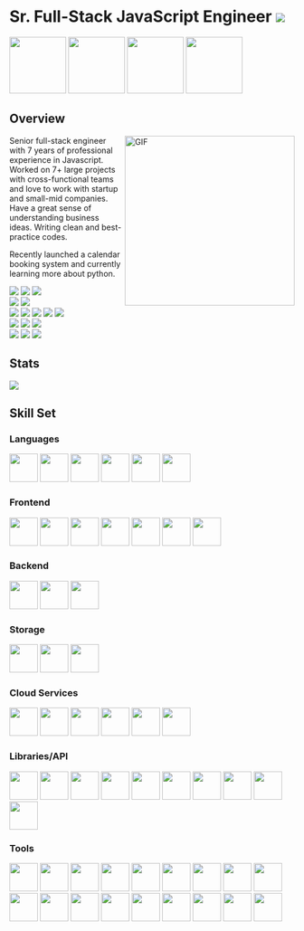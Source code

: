 # Sr. Full-Stack JavaScript Engineer ![](https://img.shields.io/badge/Open_to_work-green?style=for-the-badge)

<div>
<img src="https://simpleicons.org/icons/react.svg" width="100"/>
<img src="https://simpleicons.org/icons/nodedotjs.svg" width="100"/>
<img src="https://simpleicons.org/icons/amazonaws.svg" width="100"/>
<img src="https://simpleicons.org/icons/vuedotjs.svg" width="100"/>
</div>

## Overview

<img align="right" alt="GIF" src="https://camo.githubusercontent.com/992babdffd8c74a1502de375fbdf7e4d54773242/68747470733a2f2f6d656469612e67697068792e636f6d2f6d656469612f53576f536b4e36447854737a71494b4571762f67697068792e676966" width="300" />

Senior full-stack engineer with 7 years of professional experience in Javascript. Worked on 7+ large projects with cross-functional teams and love to work with startup and small-mid companies. Have a great sense of understanding business ideas. Writing clean and best-practice codes.

Recently launched a calendar booking system and currently learning more about python.

<div>
<img src="https://img.shields.io/badge/JavaScript-green" />
<img src="https://img.shields.io/badge/TypeScript-blue" />
<img src="https://img.shields.io/badge/Python-blue" />
</div>

<div>
<img src="https://img.shields.io/badge/React-green" />
<img src="https://img.shields.io/badge/Vue-blue" />
</div>

<div>
<img src="https://img.shields.io/badge/Node-green" />
<img src="https://img.shields.io/badge/Express-green" />
<img src="https://img.shields.io/badge/Sails-green" />
<img src="https://img.shields.io/badge/Nest-blue" />
<img src="https://img.shields.io/badge/Django-grey" />
</div>

<div>
<img src="https://img.shields.io/badge/MongoDB-green" />
<img src="https://img.shields.io/badge/PostgreSQL-green" />
<img src="https://img.shields.io/badge/MySQL-green" />
</div>

<div>
<img src="https://img.shields.io/badge/AWS-green" />
<img src="https://img.shields.io/badge/GCP-blue" />
<img src="https://img.shields.io/badge/Azure-grey" />
</div>

## Stats

![](https://github-readme-stats.vercel.app/api/top-langs/?username=raymondkdev&layout=compact&theme=gotham&count_private=true")

## Skill Set

### Languages

<div>
  <img src="https://cdn.jsdelivr.net/gh/devicons/devicon/icons/javascript/javascript-original.svg" width="50"/>
  <img src="https://cdn.jsdelivr.net/gh/devicons/devicon/icons/typescript/typescript-original.svg" width="50"/>
  <img src="https://cdn.jsdelivr.net/gh/devicons/devicon/icons/html5/html5-original.svg" width="50"/>
  <img src="https://cdn.jsdelivr.net/gh/devicons/devicon/icons/css3/css3-original.svg" width="50"/>
  <img src="https://cdn.jsdelivr.net/gh/devicons/devicon/icons/sass/sass-original.svg" width="50"/>
  <img src="https://cdn.jsdelivr.net/gh/devicons/devicon/icons/python/python-original.svg" width="50"/>
</div>

### Frontend

<div>
  <img src="https://cdn.jsdelivr.net/gh/devicons/devicon/icons/react/react-original.svg" width="50"/>
  <img src="https://cdn.jsdelivr.net/gh/devicons/devicon/icons/redux/redux-original.svg" width="50"/>
  <img src="https://cdn.jsdelivr.net/gh/devicons/devicon/icons/nextjs/nextjs-original.svg" width="50"/>
  <img src="https://cdn.jsdelivr.net/gh/devicons/devicon/icons/svelte/svelte-original.svg" width="50"/>
  <img src="https://cdn.jsdelivr.net/gh/devicons/devicon/icons/vuejs/vuejs-original.svg" width="50"/>
  <img src="https://cdn.jsdelivr.net/gh/devicons/devicon/icons/vuetify/vuetify-original.svg" width="50"/>
  <img src="https://cdn.jsdelivr.net/gh/devicons/devicon/icons/nuxtjs/nuxtjs-original.svg" width="50"/>
</div>

### Backend

<div>
  <img src="https://cdn.jsdelivr.net/gh/devicons/devicon/icons/nodejs/nodejs-original.svg" width="50"/>
  <img src="https://cdn.jsdelivr.net/gh/devicons/devicon/icons/express/express-original.svg" width="50"/>
  <img src="https://cdn.jsdelivr.net/gh/devicons/devicon/icons/nestjs/nestjs-plain.svg" width="50"/>
</div>

### Storage

<div>
  <img src="https://cdn.jsdelivr.net/gh/devicons/devicon/icons/mysql/mysql-original.svg" width="50"/>
  <img src="https://cdn.jsdelivr.net/gh/devicons/devicon/icons/postgresql/postgresql-original.svg" width="50"/>
  <img src="https://cdn.jsdelivr.net/gh/devicons/devicon/icons/mongodb/mongodb-original.svg" width="50"/>
</div>

### Cloud Services

<div>
  <img src="https://cdn.jsdelivr.net/gh/devicons/devicon/icons/amazonwebservices/amazonwebservices-original.svg" width="50"/>
  <img src="https://cdn.jsdelivr.net/gh/devicons/devicon/icons/googlecloud/googlecloud-original.svg" width="50"/>
  <img src="https://cdn.jsdelivr.net/gh/devicons/devicon/icons/azure/azure-original.svg" width="50"/>
  <img src="https://cdn.jsdelivr.net/gh/devicons/devicon/icons/firebase/firebase-plain.svg" width="50"/>
  <img src="https://cdn.jsdelivr.net/gh/devicons/devicon/icons/digitalocean/digitalocean-original.svg" width="50"/>
  <img src="https://cdn.jsdelivr.net/gh/devicons/devicon/icons/heroku/heroku-original.svg" width="50"/>
</div>

### Libraries/API

<div>
  <img src="https://cdn.jsdelivr.net/gh/devicons/devicon/icons/graphql/graphql-plain.svg" width="50"/>
  <img src="https://cdn.jsdelivr.net/gh/devicons/devicon/icons/jquery/jquery-original.svg" width="50"/>
  <img src="https://cdn.jsdelivr.net/gh/devicons/devicon/icons/bootstrap/bootstrap-original.svg" width="50"/>
  <img src="https://cdn.jsdelivr.net/gh/devicons/devicon/icons/materialui/materialui-original.svg" width="50"/>
  <img src="https://cdn.jsdelivr.net/gh/devicons/devicon/icons/tailwindcss/tailwindcss-plain.svg" width="50"/>
  <img src="https://cdn.jsdelivr.net/gh/devicons/devicon/icons/mocha/mocha-plain.svg" width="50"/>
  <img src="https://cdn.jsdelivr.net/gh/devicons/devicon/icons/jest/jest-plain.svg" width="50"/>
  <img src="https://cdn.jsdelivr.net/gh/devicons/devicon/icons/d3js/d3js-original.svg" width="50"/>
  <img src="https://cdn.jsdelivr.net/gh/devicons/devicon/icons/sequelize/sequelize-original.svg" width="50"/>
  <img src="https://cdn.jsdelivr.net/gh/devicons/devicon/icons/socketio/socketio-original.svg" width="50"/>
</div>

### Tools

<div>
  <img src="https://cdn.jsdelivr.net/gh/devicons/devicon/icons/docker/docker-original.svg" width="50"/>
  <img src="https://cdn.jsdelivr.net/gh/devicons/devicon/icons/terraform/terraform-original.svg" width="50"/>
  <img src="https://cdn.jsdelivr.net/gh/devicons/devicon/icons/jenkins/jenkins-line.svg" width="50"/>
  <img src="https://cdn.jsdelivr.net/gh/devicons/devicon/icons/kubernetes/kubernetes-plain.svg" width="50"/>
  <img src="https://cdn.jsdelivr.net/gh/devicons/devicon/icons/git/git-original.svg" width="50"/>
  <img src="https://cdn.jsdelivr.net/gh/devicons/devicon/icons/github/github-original.svg" width="50"/>
  <img src="https://cdn.jsdelivr.net/gh/devicons/devicon/icons/bitbucket/bitbucket-original.svg" width="50"/>
  <img src="https://cdn.jsdelivr.net/gh/devicons/devicon/icons/eslint/eslint-original.svg" width="50"/>  
  <img src="https://cdn.jsdelivr.net/gh/devicons/devicon/icons/slack/slack-original.svg" width="50"/>
  <img src="https://cdn.jsdelivr.net/gh/devicons/devicon/icons/sketch/sketch-original.svg" width="50"/>
  <img src="https://cdn.jsdelivr.net/gh/devicons/devicon/icons/storybook/storybook-original.svg" width="50"/>
  <img src="https://cdn.jsdelivr.net/gh/devicons/devicon/icons/vscode/vscode-original.svg" width="50"/>
  <img src="https://cdn.jsdelivr.net/gh/devicons/devicon/icons/xd/xd-plain.svg" width="50"/>
  <img src="https://cdn.jsdelivr.net/gh/devicons/devicon/icons/trello/trello-plain.svg" width="50"/>
  <img src="https://cdn.jsdelivr.net/gh/devicons/devicon/icons/jira/jira-original.svg" width="50"/>
  <img src="https://cdn.jsdelivr.net/gh/devicons/devicon/icons/bitbucket/bitbucket-original.svg" width="50"/>
  <img src="https://cdn.jsdelivr.net/gh/devicons/devicon/icons/apache/apache-original-wordmark.svg" width="50"/>
  <img src="https://cdn.jsdelivr.net/gh/devicons/devicon/icons/nginx/nginx-original.svg" width="50"/>
</div>

